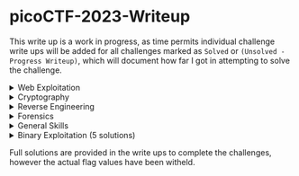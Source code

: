 # picoCTF-2023-Writeup


This write up is a work in progress, as time permits individual challenge write ups will be added for all challenges marked as `Solved` or `(Unsolved - Progress Writeup)`, which will document how far I got in attempting to solve the challenge.

<details>
  <summary>Web Exploitation</summary>

* findme (Solved)
* MatchTheRegex (Solved)
* SOAP (Unsolved)
* More SQLi (Unsolved)
* Java Code Analysis!?! (Unsolved)
* cancri-sp (Unsolved)
* msfroggenerator2 (Unsolved)

</details>

<details>
  <summary>Cryptography</summary>

* HideToSee (Unsolved)
* ReadMyCert (Solved)
* rotation (Solved)
* PowerAnalysis: Warmup (Unsolved)
* PowerAnalysis: Part 1 (Unsolved)
* SRA (Unsolved)
* PowerAnalysis: Part 2 (Unsolved)

</details>

<details>
  <summary>Reverse Engineering</summary>

* Ready Gladiator 0 (Solved)
* Reverse (Solved)
* Safe Opener 2 (Solved)
* timer (Solved)
* Virtual Machine 0 (Unsolved)
* No way out (Unsolved)
* Ready Gladiator 1 (Solved)
* Virtual Machine 1 (Unsolved)
* Ready Gladiator 2 (Solved)

</details>

<details>
  <summary>Forensics</summary>

* hideme (Solved)
* PcapPoisoning (Solved)
* who is it (Solved)
* FindAndOpen (Solved)
* MSB (Solved)
* Invisible WORDs (Unsolved)
* UnforgottenBits (Unsolved)

</details>

<details>
  <summary>General Skills</summary>

* chrono (Solved)
* money-ware (Solved)
* Permissions (Solved)
* repetitions (Solved)
* Rules 2023 (Solved)
* useless (Solved)
* Special (Solved)
* Specialer (Unsolved)

</details>

<details>
  <summary>Binary Exploitation (5 solutions)</summary>

* **[babygame01](Binary%20Exploitation/babygame01/babygame01.md) (Solved)**
* **[two-sum](Binary%20Exploitation/two-sum/two-sum.md) (Solved)**
* babygame02 (Solved)
* **[hijacking](Binary%20Exploitation/hijacking/hijacking.md) (Solved)**
* **[tic-tac](Binary%20Exploitation/tic-tac/tic-tac.md) (Solved)**
* **[VNE](Binary%20Exploitation/VNE/VNE.md) (Solved)**
* Horetrack (Unsolved - Progress Writeup)

</details>

Full solutions are provided in the write ups to complete the challenges, however the actual flag values have been witheld.
